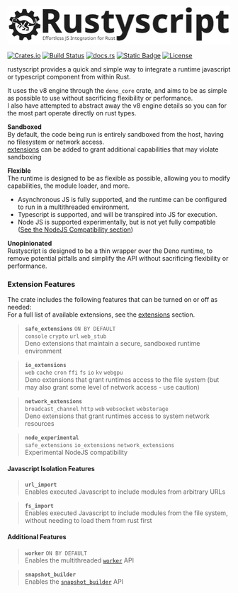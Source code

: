 ![Rustyscript - Effortless JS Integration for Rust](assets/rustyscript-logo-wide.png)

[![Crates.io](https://img.shields.io/crates/v/rustyscript.svg)](https://crates.io/crates/rustyscript/)
[![Build Status](https://github.com/rscarson/rustyscript/actions/workflows/tests.yml/badge.svg?branch=master)](https://github.com/rscarson/rustyscript/actions?query=branch%3Amaster)
[![docs.rs](https://img.shields.io/docsrs/rustyscript)](https://docs.rs/rustyscript/latest/rustyscript/)
[![Static Badge](https://img.shields.io/badge/mdbook-user%20guide-blue)](https://rscarson.github.io/rustyscript-book/)
[![License](https://img.shields.io/badge/license-MIT-blue.svg)](https://raw.githubusercontent.com/rscarson/rustyscript/master/LICENSE)

rustyscript provides a quick and simple way to integrate a runtime javascript or typescript component from within Rust.

It uses the v8 engine through the `deno_core` crate, and aims to be as simple as possible to use without sacrificing flexibility or performance.  
I also have attempted to abstract away the v8 engine details so you can for the most part operate directly on rust types.


**Sandboxed**  
By default, the code being run is entirely sandboxed from the host, having no filesystem or network access.  
[extensions](extensions) can be added to grant additional capabilities that may violate sandboxing

**Flexible**  
The runtime is designed to be as flexible as possible, allowing you to modify capabilities, the module loader, and more.  
- Asynchronous JS is fully supported, and the runtime can be configured to run in a multithreaded environment.  
- Typescript is supported, and will be transpired into JS for execution.
- Node JS is supported experimentally, but is not yet fully compatible ([See the NodeJS Compatibility section](advanced/nodejs_compatibility.md))

**Unopinionated**  
Rustyscript is designed to be a thin wrapper over the Deno runtime, to remove potential pitfalls and simplify the API without sacrificing flexibility or performance.

### Extension Features

The crate includes the following features that can be turned on or off as needed:  
For a full list of available extensions, see the [extensions](extensions) section.

> **`safe_extensions`** `ON BY DEFAULT`  
> `console` `crypto` `url` `web_stub`  
> Deno extensions that maintain a secure, sandboxed runtime environment  

> **`io_extensions`**  
> `web` `cache` `cron` `ffi` `fs` `io` `kv` `webgpu`  
> Deno extensions that grant runtimes access to the file system (but may also grant some level of network access - use caution)

> **`network_extensions`**  
> `broadcast_channel` `http` `web` `websocket` `webstorage`  
> Deno extensions that grant runtimes access to system network resources

> **`node_experimental`**  
> `safe_extensions` `io_extensions` `network_extensions`  
> Experimental NodeJS compatibility

#### Javascript Isolation Features

> **`url_import`**  
> Enables executed Javascript to include modules from arbitrary URLs

> **`fs_import`**  
> Enables executed Javascript to include modules from the file system, without needing to load them from rust first

#### Additional Features

> **`worker`** `ON BY DEFAULT`  
> Enables the multithreaded [`worker`](https://docs.rs/rustyscript/latest/rustyscript/worker/index.html) API

> **`snapshot_builder`**  
> Enables the [`snapshot_builder`](advanced/snapshots.md) API